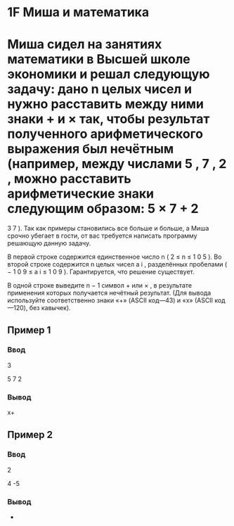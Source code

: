 # 1F Миша и математика

Миша сидел на занятиях математики в Высшей школе экономики и решал следующую задачу: дано 
n
 целых чисел и нужно расставить между ними знаки 
+
 и 
×
 так, чтобы результат полученного арифметического выражения был нечётным (например, между числами 
5
, 
7
, 
2
, можно расставить арифметические знаки следующим образом: 
5
×
7
+
2
=
3
7
). Так как примеры становились все больше и больше, а Миша срочно убегает в гости, от вас требуется написать программу решающую данную задачу.

В первой строке содержится единственное число 
n
 (
2
≤
n
≤
1
0
5
). Во второй строке содержится 
n
 целых чисел 
a
i
, разделённых пробелами (
−
1
0
9
≤
a
i
≤
1
0
9
). Гарантируется, что решение существует.

В одной строке выведите 
n
−
1
 символ 
+
 или 
×
, в результате применения которых получается нечётный результат. (Для вывода используйте соответственно знаки «+» (ASCII код—43) и «x» (ASCII код—120), без кавычек).

## Пример 1

### Ввод

3

5 7 2

### Вывод

x+


## Пример 2

### Ввод

2

4 -5

### Вывод

+
